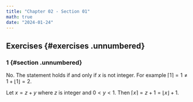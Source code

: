 ```yaml
---
title: "Chapter 02 - Section 01"
math: true
date: "2024-01-24"
---
```


$\newcommand{\nfrac}[2]{\frac{\displaystyle{#1}}{\displaystyle{#2}}}$

## Exercises {#exercises .unnumbered}

### 1 {#section .unnumbered}

No. The statement holds if and only if $x$ is not integer. For example $\lceil 1 \rceil = 1 \neq 1 + \lfloor 1 \rfloor = 2$.

Let $x = z + y$ where $z$ is integer and $0 < y < 1$. Then $\lceil x \rceil = z + 1 = \lfloor x \rfloor + 1$.
